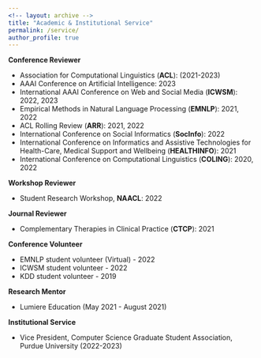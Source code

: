 ```yaml
---
<!-- layout: archive -->
title: "Academic & Institutional Service"
permalink: /service/
author_profile: true
---
```


**Conference Reviewer**
* Association for Computational Linguistics (**ACL**): (2021-2023)
* AAAI Conference on Artificial Intelligence: 2023
* International AAAI Conference on Web and Social Media (**ICWSM**): 2022, 2023
* Empirical Methods in Natural Language Processing (**EMNLP**): 2021, 2022
* ACL Rolling Review (**ARR**): 2021, 2022
* International Conference on Social Informatics (**SocInfo**): 2022
* International Conference on Informatics and Assistive Technologies for Health-Care, Medical Support and Wellbeing (**HEALTHINFO**): 2021
* International Conference on Computational Linguistics (**COLING**): 2020, 2022

**Workshop Reviewer**
* Student Research Workshop, **NAACL**: 2022

**Journal Reviewer**
* Complementary Therapies in Clinical Practice (**CTCP**): 2021

**Conference Volunteer**
* EMNLP student volunteer (Virtual) - 2022
* ICWSM student volunteer - 2022
* KDD student volunteer - 2019

**Research Mentor**
* Lumiere Education (May 2021 - August 2021)

**Institutional Service**
* Vice President, Computer Science Graduate Student Association, Purdue University (2022-2023)

<!-- **Program Committee Member - Conference Reviewer**
* ICWSM 2022
* ACL Rolling Review (ARR) 2022
* EMNLP 2021
* ACL 2021
* HEALTHINFO 2021 
* COLING 2020

**Journal Reviewer**
* Complementary Therapies in Clinical Practice (CTCP), 2021 -->
